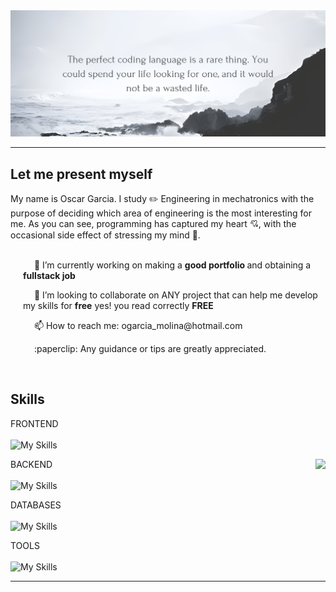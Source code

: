 

<img src="https://github.com/MrOGM/MrOGM/blob/main/The%20Perfect2.png" alt="Banner-dark-mode" style="max-width: 100%; height: auto;">

<hr>

## Let me present myself

My name is Oscar Garcia. I study :pencil2: Engineering in mechatronics with the purpose of deciding which area of engineering is the most interesting for me. As you can see, programming has captured my heart :cupid:, with the occasional side effect of stressing my mind :exploding_head:.
<br>
<br>
<div style="margin-left: 20px;">
   <p> &emsp; 🔭 I’m currently working on making a <strong> good portfolio </strong> and obtaining a <strong>fullstack job </strong> </p>
   <p> &emsp; 👯 I’m looking to collaborate on ANY project that can help me develop my skills for <strong>free</strong> yes! you read correctly <strong>FREE</strong>  </p>
   <p> &emsp; 📫 How to reach me: ogarcia_molina@hotmail.com  </p>
   <p> &emsp; :paperclip: Any guidance or tips are greatly appreciated.</p>
</div>

<br>



## Skills 

   FRONTEND     <br><br> 
   ![My Skills](https://skillicons.dev/icons?i=css,html,react,bootstrap)
<br> 


   BACKEND    <img align="right" src = "https://github-readme-stats.vercel.app/api/top-langs/?username=MrOGM&layout=compact&theme=radical">    <br><br> 
   ![My Skills](https://skillicons.dev/icons?i=javascript,nodejs,python,flask,cpp)
   
   DATABASES  <br><br>
    ![My Skills](https://skillicons.dev/icons?i=mongodb,firebase)

   TOOLS  <br><br>
   ![My Skills](https://skillicons.dev/icons?i=git,postman)



<hr>



